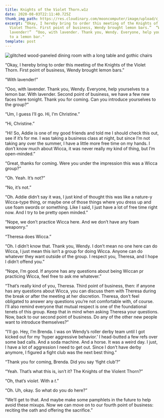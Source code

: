 ```yaml
---
title: Knights of the Violet Thorn.w1z
date: 2020-08-03T22:11:40.725Z
thumb_img_path: https://res.cloudinary.com/mooncomputer/image/upload/c_scale,e_auto_saturation,h_300,q_auto:best/v1596492266/Moon%20Computer%20Blog/W1Z/Knights%20of%20the%20Violet%20Thorn/knights-of-the-violet-thorn--glitched.jpg
excerpt: “Okay, I hereby bring to order this meeting of the Knights of the
  Violet Thorn. First point of business, Wendy brought lemon bars.”  “With
  lavender!”  “Ooo, with lavender. Thank you, Wendy. Everyone, help yourselves
  to a lemon bar."
template: post
---
```

![glitched wood-paneled dining room with a long table and gothic chairs](https://res.cloudinary.com/mooncomputer/image/upload/c_scale,e_auto_saturation,h_800,q_auto:best/v1596492266/Moon%20Computer%20Blog/W1Z/Knights%20of%20the%20Violet%20Thorn/knights-of-the-violet-thorn--glitched.jpg "Knights of the Violet Thorn")

“Okay, I hereby bring to order this meeting of the Knights of the Violet Thorn. First point of business, Wendy brought lemon bars.”

“With lavender!”

“Ooo, with lavender. Thank you, Wendy. Everyone, help yourselves to a lemon bar. With lavender. Second point of business, we have a few new faces here tonight. Thank you for coming. Can you introduce yourselves to the group?”

“Um, I guess I’ll go. Hi, I’m Christine.”

“Hi, Christine.”

“Hi! So, Addie is one of my good friends and told me I should check this out, see if it’s for me. I was taking a business class at night, but since I’m not taking any over the summer, I have a little more free time on my hands. I don’t know much about Wicca, it was never really my kind of thing, but I’m open-minded.”

“Great, thanks for coming. Were you under the impression this was a Wicca group?”

“Oh. Yeah. It’s not?”

“No, it’s not.”

“Oh. Addie didn’t say it was, I just kind of thought this was like a nature-y Wicca-type thing, or maybe one of those things where you dress up and use foam swords or something. Like I said, I just have a lot of free time right now. And I try to be pretty open minded.”

“Nope, we don’t practice Wicca here. And we don’t have any foam weaponry.”

“Theresa does Wicca.”

“Oh. I didn’t know that. Thank you, Wendy. I don’t mean no one here can do Wicca, I just mean this isn’t a group for doing Wicca. Anyone can do whatever they want outside of the group. I respect you, Theresa, and I hope I didn’t offend you.”

“Nope, I’m good. If anyone has any questions about being Wiccan pr practicing Wicca, feel free to ask me whatever.”

“That’s really kind of you, Theresa.  Third point of business, then: if anyone has any questions about Wicca, you can discuss them with Theresa during the break or after the meeting at her discretion. Theresa, don’t feel obligated to answer any questions you’re not comfortable with, of course. I’ll also remind everyone that mutual respect is one of the foundational tenets of this group. Keep that in mind when asking Theresa your questions. Now, back to our second point of business. Do any of the other new people want to introduce themselves?”

“I’ll go. Hey, I’m Brenda. I was on Wendy’s roller derby team until I got kicked out for my ‘hyper aggressive behavior.’ I head-butted a few refs over some bad calls. And a soda machine. And a horse. It was a weird day. I just, I have a lot of aggression I need to get out. Since I don’t have derby anymore, I figured a fight club was the next best thing.”

“Thank you for coming, Brenda. Did you say ‘fight club’?”

“Yeah. That’s what this is, isn’t it? The Knights of the Violent Thorn?”

“Oh, that’s vio*let*. With a *t*.”

“Oh. Uh, okay. So what do you do here?”

“We’ll get to that. And maybe make some pamphlets in the future to help avoid these mixups. Now we can move on to our fourth point of business: reciting the oath and offering the sacrifice.”